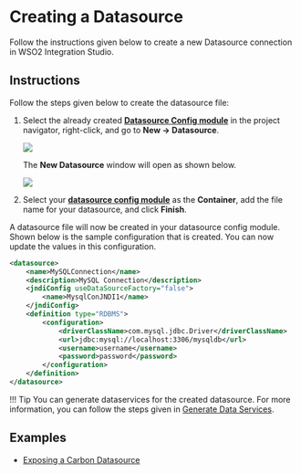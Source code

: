 # Creating a Datasource

Follow the instructions given below to create a new Datasource connection in WSO2 Integration Studio.

## Instructions

Follow the steps given below to create the datasource file:

1.  Select the already created [**Datasource Config module**]({{base_path}}/develop/create-integration-project/#datasource-project) in the project
    navigator, right-click, and go to **New -> Datasource**.

    <img src="{{base_path}}/assets/img/integrate/data-services/create-datasource.png">

    The **New Datasource** window will open as shown below. 

    <img src="{{base_path}}/assets/img/integrate/data-services/create-datasource-dialog.png"> 

2.  Select your [**datasource config module**]({{base_path}}/develop/create-integration-project/#datasource-project) as the **Container**, add the file name for your datasource, and click **Finish**.

A datasource file will now be created in your datasource config module. 
Shown below is the sample configuration that is created. You can now update the values in this configuration.

```xml
<datasource>
    <name>MySQLConnection</name>
    <description>MySQL Connection</description>
    <jndiConfig useDataSourceFactory="false">
        <name>MysqlConJNDI1</name>
    </jndiConfig>
    <definition type="RDBMS">
        <configuration>
            <driverClassName>com.mysql.jdbc.Driver</driverClassName>
            <url>jdbc:mysql://localhost:3306/mysqldb</url>
            <username>username</username>
            <password>password</password>
        </configuration>
    </definition>
</datasource>
```

!!!	Tip
    You can generate dataservices for the created datasource. 
    For more information, you can follow the steps given in [Generate Data Services]({{base_path}}/develop/creating-artifacts/data-services/creating-data-services/#generate-data-service-from-a-datasource).


## Examples

-	<a href="{{base_path}}/learn/examples/data-integration/carbon-data-service">Exposing a Carbon Datasource</a>
